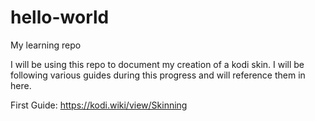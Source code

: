 # hello-world
My learning repo

I will be using this repo to document my creation of a kodi skin.
I will be following various guides during this progress and will reference them in here.

First Guide: https://kodi.wiki/view/Skinning
